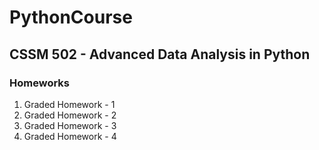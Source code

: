 # PythonCourse
## CSSM 502 - Advanced Data Analysis in Python


### Homeworks
1. Graded Homework - 1
2. Graded Homework - 2
3. Graded Homework - 3
4. Graded Homework - 4
